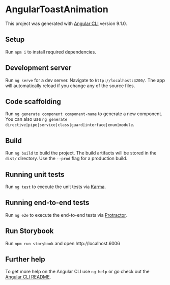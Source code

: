 # AngularToastAnimation

This project was generated with [Angular CLI](https://github.com/angular/angular-cli) version 9.1.0.

## Setup

Run `npm i` to install required dependencies.

## Development server

Run `ng serve` for a dev server. Navigate to `http://localhost:4200/`. The app will automatically reload if you change any of the source files.

## Code scaffolding

Run `ng generate component component-name` to generate a new component. You can also use `ng generate directive|pipe|service|class|guard|interface|enum|module`.

## Build

Run `ng build` to build the project. The build artifacts will be stored in the `dist/` directory. Use the `--prod` flag for a production build.

## Running unit tests

Run `ng test` to execute the unit tests via [Karma](https://karma-runner.github.io).

## Running end-to-end tests

Run `ng e2e` to execute the end-to-end tests via [Protractor](http://www.protractortest.org/).

## Run Storybook

Run `npm run storybook` and open http://localhost:6006

## Further help

To get more help on the Angular CLI use `ng help` or go check out the [Angular CLI README](https://github.com/angular/angular-cli/blob/master/README.md).
